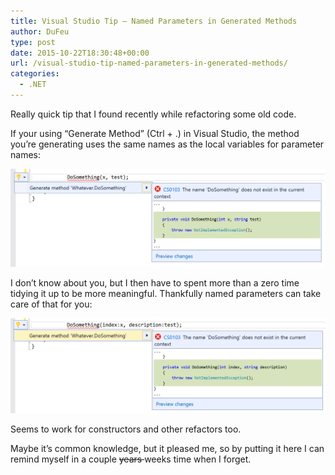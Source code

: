 ```yaml
---
title: Visual Studio Tip – Named Parameters in Generated Methods
author: DuFeu
type: post
date: 2015-10-22T18:30:48+00:00
url: /visual-studio-tip-named-parameters-in-generated-methods/
categories:
  - .NET
---
```


Really quick tip that I found recently while refactoring some old code.

If your using &#8220;Generate Method&#8221; (Ctrl + .) in Visual Studio, the method you&#8217;re generating uses the same names as the local variables for parameter names:

![Generate Method without Named Parameters](../../images/2015/10/GenerateMethod1.png "Generate Method without Named Parameters")

I don&#8217;t know about you, but I then have to spent more than a zero time tidying it up to be more meaningful. Thankfully named parameters can take care of that for you:

![Generate Method without Named Parameters](../../images/2015/10/GenerateMethod2.png "Generate Method without Named Parameters")

Seems to work for constructors and other refactors too.

Maybe it&#8217;s common knowledge, but it pleased me, so by putting it here I can remind myself in a couple <del datetime="2015-10-04T13:12:08+00:00">years </del>weeks time when I forget.
